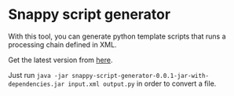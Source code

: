 # Snappy script generator

With this tool, you can generate python template scripts that runs a
processing chain defined in XML.

Get the latest version from [here](https://nexus.terrestris.de/#browse/browse:misc:de%2Fterrestris%2Fsnappy-script-generator).

Just run `java -jar snappy-script-generator-0.0.1-jar-with-dependencies.jar input.xml output.py` in order to convert a file.
